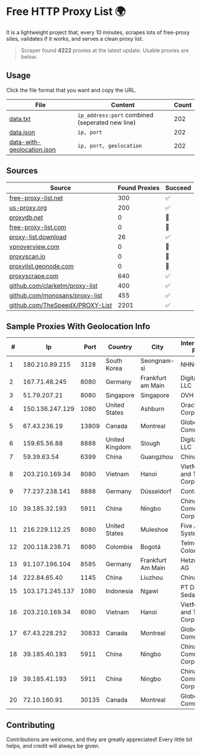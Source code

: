 
# Free HTTP Proxy List 🌍

It is a lightweight project that, every 10 minutes, scrapes lots of free-proxy sites, validates if it works, and serves a clean proxy list.


> Scraper found **4222** proxies at the latest update. Usable proxies are below.

## Usage

Click the file format that you want and copy the URL.


|File|Content|Count|
|----|-------|-----|
|[data.txt](https://raw.githubusercontent.com/themiralay/Proxy-List-World/master/data.txt)|`ip_address:port` combined (seperated new line)|202|
|[data.json](https://raw.githubusercontent.com/themiralay/Proxy-List-World/master/data.json)|`ip, port`|202|
|[data-with-geolocation.json](https://raw.githubusercontent.com/themiralay/Proxy-List-World/master/data-with-geolocation.json)|`ip, port, geolocation`|202|

## Sources

|Source|Found Proxies|Succeed|
|------|-------------|-------|
|[free-proxy-list.net](https://free-proxy-list.net)|300|✅|
|[us-proxy.org](https://www.us-proxy.org)|200|✅|
|[proxydb.net](http://proxydb.net)|0|🚫|
|[free-proxy-list.com](https://free-proxy-list.com/?page=&port=&type%5B%5D=http&type%5B%5D=https&up_time=0&search=Search)|0|🚫|
|[proxy-list.download](https://www.proxy-list.download/HTTP)|26|✅|
|[vpnoverview.com](https://vpnoverview.com/privacy/anonymous-browsing/free-proxy-servers)|0|🚫|
|[proxyscan.io](https://www.proxyscan.io)|0|🚫|
|[proxylist.geonode.com](https://proxylist.geonode.com/api/proxy-list?limit=300&page=1&sort_by=lastChecked&sort_type=desc&protocols=http,https)|0|🚫|
|[proxyscrape.com](https://api.proxyscrape.com/v2/?request=displayproxies&protocol=http&timeout=10000&country=all&ssl=all&anonymity=all)|640|✅|
|[github.com/clarketm/proxy-list](https://raw.githubusercontent.com/clarketm/proxy-list/master/proxy-list-raw.txt)|400|✅|
|[github.com/monosans/proxy-list](https://raw.githubusercontent.com/monosans/proxy-list/main/proxies/http.txt)|455|✅|
|[github.com/TheSpeedX/PROXY-List](https://raw.githubusercontent.com/TheSpeedX/PROXY-List/master/http.txt)|2201|✅|


## Sample Proxies With Geolocation Info

|#|Ip|Port|Country|City|Internet Service Provider|
|-|--|----|-------|----|-------------------------|
|1|180.210.89.215|3128|South Korea|Seongnam-si|NHNCLOUD|
|2|167.71.48.245|8080|Germany|Frankfurt am Main|DigitalOcean, LLC|
|3|51.79.207.21|8080|Singapore|Singapore|OVH SAS|
|4|150.136.247.129|1080|United States|Ashburn|Oracle Corporation|
|5|67.43.236.19|13809|Canada|Montreal|GloboTech Communications|
|6|159.65.56.88|8888|United Kingdom|Slough|DigitalOcean, LLC|
|7|59.39.63.54|6399|China|Guangzhou|Chinanet|
|8|203.210.169.34|8080|Vietnam|Hanoi|VietNam Post and Telecom Corporation|
|9|77.237.238.141|8888|Germany|Düsseldorf|Contabo GmbH|
|10|39.185.32.193|5911|China|Ningbo|China Mobile Communications Corporation|
|11|216.229.112.25|8080|United States|Muleshoe|Five Area Systems, LLC|
|12|200.118.238.71|8080|Colombia|Bogotá|Telmex Colombia S.A.|
|13|91.107.196.104|8585|Germany|Frankfurt Am Main|Hetzner Online AG|
|14|222.84.65.40|1145|China|Liuzhou|Chinanet|
|15|103.171.245.137|1080|Indonesia|Ngawi|PT Data Arta Sedaya|
|16|203.210.169.34|8080|Vietnam|Hanoi|VietNam Post and Telecom Corporation|
|17|67.43.228.252|30833|Canada|Montreal|GloboTech Communications|
|18|39.185.40.193|5911|China|Ningbo|China Mobile Communications Corporation|
|19|39.185.41.193|5911|China|Ningbo|China Mobile Communications Corporation|
|20|72.10.160.91|30135|Canada|Montreal|GloboTech Communications|



## Contributing

Contributions are welcome, and they are greatly appreciated! Every
little bit helps, and credit will always be given.

